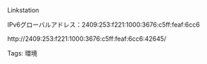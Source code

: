 Linkstation

IPv6グローバルアドレス：2409:253:f221:1000:3676:c5ff:feaf:6cc6

http://2409:253:f221:1000:3676:c5ff:feaf:6cc6:42645/

Tags: 環境